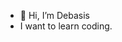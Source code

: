 - 👋 Hi, I’m Debasis
- I want to learn coding.

<!---
Debasis08/Debasis08 is a ✨ special ✨ repository because its `README.md` (this file) appears on your GitHub profile.
You can click the Preview link to take a look at your changes.
--->
